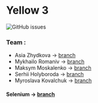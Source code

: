 # Yellow 3
![GitHub issues](https://img.shields.io/github/issues-raw/asiazhydkova/Yellow-3)



### Team :

* Asia Zhydkova -> [branch](https://github.com/asiazhydkova/Yellow-3/tree/asia_zhydkova)
* Mykhailo Romaniv -> [branch](https://github.com/asiazhydkova/Yellow-3/tree/mykhailo_romaniv)
* Maksym Moskalenko -> [branch](https://github.com/asiazhydkova/Yellow-3/tree/moskalenko_maksym)
* Serhii Holyboroda -> [branch](https://github.com/asiazhydkova/Yellow-3/tree/Serhii_Holyboroda)
* Myroslava Kovalchuk -> [branch](https://github.com/asiazhydkova/Yellow-3/tree/Kovalchuk_)

#### Selenium -> [branch](https://github.com/asiazhydkova/Yellow-3/tree/selenium)
